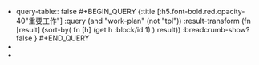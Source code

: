- query-table:: false
  #+BEGIN_QUERY 
  {:title [:h5.font-bold.red.opacity-40"重要工作"]
  :query (and "work-plan" (not "tpl")) 
  :result-transform (fn [result]
                          (sort-by(  fn [h]
                                    (get h :block/id 1)  ) result))
  :breadcrumb-show? false
  }
  #+END_QUERY
-
-
